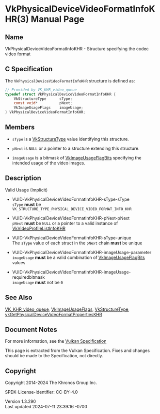# VkPhysicalDeviceVideoFormatInfoKHR(3) Manual Page

## Name

VkPhysicalDeviceVideoFormatInfoKHR - Structure specifying the codec
video format



## <a href="#_c_specification" class="anchor"></a>C Specification

The `VkPhysicalDeviceVideoFormatInfoKHR` structure is defined as:

``` c
// Provided by VK_KHR_video_queue
typedef struct VkPhysicalDeviceVideoFormatInfoKHR {
    VkStructureType      sType;
    const void*          pNext;
    VkImageUsageFlags    imageUsage;
} VkPhysicalDeviceVideoFormatInfoKHR;
```

## <a href="#_members" class="anchor"></a>Members

- `sType` is a [VkStructureType](https://registry.khronos.org/vulkan/specs/1.3-extensions/man/html/VkStructureType.html) value identifying
  this structure.

- `pNext` is `NULL` or a pointer to a structure extending this
  structure.

- `imageUsage` is a bitmask of
  [VkImageUsageFlagBits](https://registry.khronos.org/vulkan/specs/1.3-extensions/man/html/VkImageUsageFlagBits.html) specifying the
  intended usage of the video images.

## <a href="#_description" class="anchor"></a>Description

Valid Usage (Implicit)

- <a href="#VUID-VkPhysicalDeviceVideoFormatInfoKHR-sType-sType"
  id="VUID-VkPhysicalDeviceVideoFormatInfoKHR-sType-sType"></a>
  VUID-VkPhysicalDeviceVideoFormatInfoKHR-sType-sType  
  `sType` **must** be
  `VK_STRUCTURE_TYPE_PHYSICAL_DEVICE_VIDEO_FORMAT_INFO_KHR`

- <a href="#VUID-VkPhysicalDeviceVideoFormatInfoKHR-pNext-pNext"
  id="VUID-VkPhysicalDeviceVideoFormatInfoKHR-pNext-pNext"></a>
  VUID-VkPhysicalDeviceVideoFormatInfoKHR-pNext-pNext  
  `pNext` **must** be `NULL` or a pointer to a valid instance of
  [VkVideoProfileListInfoKHR](https://registry.khronos.org/vulkan/specs/1.3-extensions/man/html/VkVideoProfileListInfoKHR.html)

- <a href="#VUID-VkPhysicalDeviceVideoFormatInfoKHR-sType-unique"
  id="VUID-VkPhysicalDeviceVideoFormatInfoKHR-sType-unique"></a>
  VUID-VkPhysicalDeviceVideoFormatInfoKHR-sType-unique  
  The `sType` value of each struct in the `pNext` chain **must** be
  unique

- <a href="#VUID-VkPhysicalDeviceVideoFormatInfoKHR-imageUsage-parameter"
  id="VUID-VkPhysicalDeviceVideoFormatInfoKHR-imageUsage-parameter"></a>
  VUID-VkPhysicalDeviceVideoFormatInfoKHR-imageUsage-parameter  
  `imageUsage` **must** be a valid combination of
  [VkImageUsageFlagBits](https://registry.khronos.org/vulkan/specs/1.3-extensions/man/html/VkImageUsageFlagBits.html) values

- <a
  href="#VUID-VkPhysicalDeviceVideoFormatInfoKHR-imageUsage-requiredbitmask"
  id="VUID-VkPhysicalDeviceVideoFormatInfoKHR-imageUsage-requiredbitmask"></a>
  VUID-VkPhysicalDeviceVideoFormatInfoKHR-imageUsage-requiredbitmask  
  `imageUsage` **must** not be `0`

## <a href="#_see_also" class="anchor"></a>See Also

[VK_KHR_video_queue](https://registry.khronos.org/vulkan/specs/1.3-extensions/man/html/VK_KHR_video_queue.html),
[VkImageUsageFlags](https://registry.khronos.org/vulkan/specs/1.3-extensions/man/html/VkImageUsageFlags.html),
[VkStructureType](https://registry.khronos.org/vulkan/specs/1.3-extensions/man/html/VkStructureType.html),
[vkGetPhysicalDeviceVideoFormatPropertiesKHR](https://registry.khronos.org/vulkan/specs/1.3-extensions/man/html/vkGetPhysicalDeviceVideoFormatPropertiesKHR.html)

## <a href="#_document_notes" class="anchor"></a>Document Notes

For more information, see the <a
href="https://registry.khronos.org/vulkan/specs/1.3-extensions/html/vkspec.html#VkPhysicalDeviceVideoFormatInfoKHR"
target="_blank" rel="noopener">Vulkan Specification</a>

This page is extracted from the Vulkan Specification. Fixes and changes
should be made to the Specification, not directly.

## <a href="#_copyright" class="anchor"></a>Copyright

Copyright 2014-2024 The Khronos Group Inc.

SPDX-License-Identifier: CC-BY-4.0

Version 1.3.290  
Last updated 2024-07-11 23:39:16 -0700
